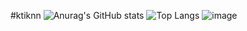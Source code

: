 #ktiknn
![Anurag's GitHub stats](https://github-readme-stats.vercel.app/api?username=katikn)
![Top Langs](https://github-readme-stats.vercel.app/api/top-langs/?username=katikn)
![image](https://giphy.com/gifs/neurads-dance-yas-yass-pHYaWbspekVsTKRFQT)

